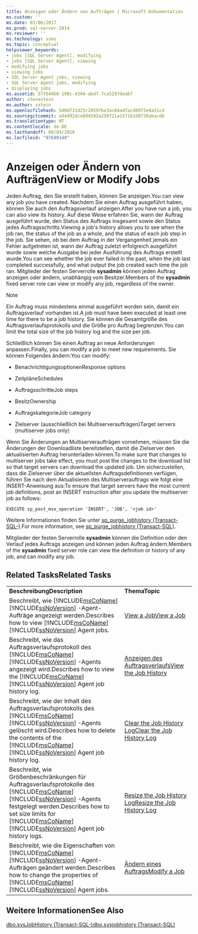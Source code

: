 ```yaml
---
title: Anzeigen oder Ändern von Aufträgen | Microsoft-Dokumentation
ms.custom: ''
ms.date: 03/06/2017
ms.prod: sql-server-2014
ms.reviewer: ''
ms.technology: ssms
ms.topic: conceptual
helpviewer_keywords:
- jobs [SQL Server Agent], modifying
- jobs [SQL Server Agent], viewing
- modifying jobs
- viewing jobs
- SQL Server Agent jobs, viewing
- SQL Server Agent jobs, modifying
- displaying jobs
ms.assetid: 57f649b8-190c-4304-abd7-7ca5297deab7
author: stevestein
ms.author: sstein
ms.openlocfilehash: 5d0d731d25c20597be3ac84adfacd8973e4a51cd
ms.sourcegitcommit: ad4d92dce894592a259721a1571b1d8736abacdb
ms.translationtype: MT
ms.contentlocale: de-DE
ms.lasthandoff: 08/04/2020
ms.locfileid: "87699140"
---
```

# <a name="view-or-modify-jobs"></a><span data-ttu-id="62d36-102">Anzeigen oder Ändern von Aufträgen</span><span class="sxs-lookup"><span data-stu-id="62d36-102">View or Modify Jobs</span></span>
  <span data-ttu-id="62d36-103">Jeden Auftrag, den Sie erstellt haben, können Sie anzeigen.</span><span class="sxs-lookup"><span data-stu-id="62d36-103">You can view any job you have created.</span></span> <span data-ttu-id="62d36-104">Nachdem Sie einen Auftrag ausgeführt haben, können Sie auch den Auftragsverlauf anzeigen.</span><span class="sxs-lookup"><span data-stu-id="62d36-104">After you have run a job, you can also view its history.</span></span> <span data-ttu-id="62d36-105">Auf diese Weise erfahren Sie, wann der Auftrag ausgeführt wurde, den Status des Auftrags insgesamt sowie den Status jedes Auftragsschritts.</span><span class="sxs-lookup"><span data-stu-id="62d36-105">Viewing a job's history allows you to see when the job ran, the status of the job as a whole, and the status of each job step in the job.</span></span> <span data-ttu-id="62d36-106">Sie sehen, ob bei dem Auftrag in der Vergangenheit jemals ein Fehler aufgetreten ist, wann der Auftrag zuletzt erfolgreich ausgeführt wurde sowie welche Ausgabe bei jeder Ausführung des Auftrags erstellt wurde.</span><span class="sxs-lookup"><span data-stu-id="62d36-106">You can see whether the job ever failed in the past, when the job last completed successfully, and what output the job created each time the job ran.</span></span> <span data-ttu-id="62d36-107">Mitglieder der festen Serverrolle **sysadmin** können jeden Auftrag anzeigen oder ändern, unabhängig vom Besitzer.</span><span class="sxs-lookup"><span data-stu-id="62d36-107">Members of the **sysadmin** fixed server role can view or modify any job, regardless of the owner.</span></span>  
  
> [!NOTE]  
>  <span data-ttu-id="62d36-108">Ein Auftrag muss mindestens einmal ausgeführt worden sein, damit ein Auftragsverlauf vorhanden ist.</span><span class="sxs-lookup"><span data-stu-id="62d36-108">A job must have been executed at least one time for there to be a job history.</span></span> <span data-ttu-id="62d36-109">Sie können die Gesamtgröße des Auftragsverlaufsprotokolls und die Größe pro Auftrag begrenzen.</span><span class="sxs-lookup"><span data-stu-id="62d36-109">You can limit the total size of the job history log and the size per job.</span></span>  
  
 <span data-ttu-id="62d36-110">Schließlich können Sie einen Auftrag an neue Anforderungen anpassen.</span><span class="sxs-lookup"><span data-stu-id="62d36-110">Finally, you can modify a job to meet new requirements.</span></span> <span data-ttu-id="62d36-111">Sie können Folgendes ändern:</span><span class="sxs-lookup"><span data-stu-id="62d36-111">You can modify:</span></span>  
  
-   <span data-ttu-id="62d36-112">Benachrichtigungsoptionen</span><span class="sxs-lookup"><span data-stu-id="62d36-112">Response options</span></span>  
  
-   <span data-ttu-id="62d36-113">Zeitpläne</span><span class="sxs-lookup"><span data-stu-id="62d36-113">Schedules</span></span>  
  
-   <span data-ttu-id="62d36-114">Auftragsschritte</span><span class="sxs-lookup"><span data-stu-id="62d36-114">Job steps</span></span>  
  
-   <span data-ttu-id="62d36-115">Besitz</span><span class="sxs-lookup"><span data-stu-id="62d36-115">Ownership</span></span>  
  
-   <span data-ttu-id="62d36-116">Auftragskategorie</span><span class="sxs-lookup"><span data-stu-id="62d36-116">Job category</span></span>  
  
-   <span data-ttu-id="62d36-117">Zielserver (ausschließlich bei Multiserveraufträgen)</span><span class="sxs-lookup"><span data-stu-id="62d36-117">Target servers (multiserver jobs only)</span></span>  
  
 <span data-ttu-id="62d36-118">Wenn Sie Änderungen an Multiserveraufträgen vornehmen, müssen Sie die Änderungen der Downloadliste bereitstellen, damit die Zielserver den aktualisierten Auftrag herunterladen können.</span><span class="sxs-lookup"><span data-stu-id="62d36-118">To make sure that changes to multiserver jobs take effect, you must post the changes to the download list so that target servers can download the updated job.</span></span> <span data-ttu-id="62d36-119">Um sicherzustellen, dass die Zielserver über die aktuellsten Auftragsdefinitionen verfügen, führen Sie nach dem Aktualisieren des Multiserverauftrags wie folgt eine INSERT-Anweisung aus:</span><span class="sxs-lookup"><span data-stu-id="62d36-119">To ensure that target servers have the most current job definitions, post an INSERT instruction after you update the multiserver job as follows:</span></span>  
  
```  
EXECUTE sp_post_msx_operation 'INSERT', 'JOB', '<job id>'  
```  
  
 <span data-ttu-id="62d36-120">Weitere Informationen finden Sie unter [sp_purge_jobhistory &#40;Transact-SQL-&#41;](/sql/relational-databases/system-stored-procedures/sp-purge-jobhistory-transact-sql).</span><span class="sxs-lookup"><span data-stu-id="62d36-120">For more information, see [sp_purge_jobhistory &#40;Transact-SQL&#41;](/sql/relational-databases/system-stored-procedures/sp-purge-jobhistory-transact-sql).</span></span>  
  
 <span data-ttu-id="62d36-121">Mitglieder der festen Serverrolle **sysadmin** können die Definition oder den Verlauf jedes Auftrags anzeigen und können jeden Auftrag ändern.</span><span class="sxs-lookup"><span data-stu-id="62d36-121">Members of the **sysadmin** fixed server role can view the definition or history of any job, and can modify any job.</span></span>  
  
## <a name="related-tasks"></a><span data-ttu-id="62d36-122">Related Tasks</span><span class="sxs-lookup"><span data-stu-id="62d36-122">Related Tasks</span></span>  
  
|||  
|-|-|  
|<span data-ttu-id="62d36-123">**Beschreibung**</span><span class="sxs-lookup"><span data-stu-id="62d36-123">**Description**</span></span>|<span data-ttu-id="62d36-124">**Thema**</span><span class="sxs-lookup"><span data-stu-id="62d36-124">**Topic**</span></span>|  
|<span data-ttu-id="62d36-125">Beschreibt, wie [!INCLUDE[msCoName](../../../includes/msconame-md.md)][!INCLUDE[ssNoVersion](../../../includes/ssnoversion-md.md)] -Agent-Aufträge angezeigt werden.</span><span class="sxs-lookup"><span data-stu-id="62d36-125">Describes how to view [!INCLUDE[msCoName](../../../includes/msconame-md.md)][!INCLUDE[ssNoVersion](../../../includes/ssnoversion-md.md)] Agent jobs.</span></span>|[<span data-ttu-id="62d36-126">View a Job</span><span class="sxs-lookup"><span data-stu-id="62d36-126">View a Job</span></span>](view-a-job.md)|  
|<span data-ttu-id="62d36-127">Beschreibt, wie das Auftragsverlaufsprotokoll des [!INCLUDE[msCoName](../../../includes/msconame-md.md)][!INCLUDE[ssNoVersion](../../../includes/ssnoversion-md.md)] -Agents angezeigt wird.</span><span class="sxs-lookup"><span data-stu-id="62d36-127">Describes how to view the [!INCLUDE[msCoName](../../../includes/msconame-md.md)][!INCLUDE[ssNoVersion](../../../includes/ssnoversion-md.md)] Agent job history log.</span></span>|[<span data-ttu-id="62d36-128">Anzeigen des Auftragsverlaufs</span><span class="sxs-lookup"><span data-stu-id="62d36-128">View the Job History</span></span>](view-the-job-history.md)|  
|<span data-ttu-id="62d36-129">Beschreibt, wie der Inhalt des Auftragsverlaufsprotokolls des [!INCLUDE[msCoName](../../../includes/msconame-md.md)][!INCLUDE[ssNoVersion](../../../includes/ssnoversion-md.md)] -Agents gelöscht wird.</span><span class="sxs-lookup"><span data-stu-id="62d36-129">Describes how to delete the contents of the [!INCLUDE[msCoName](../../../includes/msconame-md.md)][!INCLUDE[ssNoVersion](../../../includes/ssnoversion-md.md)] Agent job history log.</span></span>|[<span data-ttu-id="62d36-130">Clear the Job History Log</span><span class="sxs-lookup"><span data-stu-id="62d36-130">Clear the Job History Log</span></span>](clear-the-job-history-log.md)|  
|<span data-ttu-id="62d36-131">Beschreibt, wie Größenbeschränkungen für Auftragsverlaufsprotokolle des [!INCLUDE[msCoName](../../../includes/msconame-md.md)][!INCLUDE[ssNoVersion](../../../includes/ssnoversion-md.md)] -Agents festgelegt werden.</span><span class="sxs-lookup"><span data-stu-id="62d36-131">Describes how to set size limits for [!INCLUDE[msCoName](../../../includes/msconame-md.md)][!INCLUDE[ssNoVersion](../../../includes/ssnoversion-md.md)] Agent job history logs.</span></span>|[<span data-ttu-id="62d36-132">Resize the Job History Log</span><span class="sxs-lookup"><span data-stu-id="62d36-132">Resize the Job History Log</span></span>](resize-the-job-history-log.md)|  
|<span data-ttu-id="62d36-133">Beschreibt, wie die Eigenschaften von [!INCLUDE[msCoName](../../../includes/msconame-md.md)][!INCLUDE[ssNoVersion](../../../includes/ssnoversion-md.md)] -Agent-Aufträgen geändert werden.</span><span class="sxs-lookup"><span data-stu-id="62d36-133">Describes how to change the properties of [!INCLUDE[msCoName](../../../includes/msconame-md.md)][!INCLUDE[ssNoVersion](../../../includes/ssnoversion-md.md)] Agent jobs.</span></span>|[<span data-ttu-id="62d36-134">Ändern eines Auftrags</span><span class="sxs-lookup"><span data-stu-id="62d36-134">Modify a Job</span></span>](modify-a-job.md)|  
  
## <a name="see-also"></a><span data-ttu-id="62d36-135">Weitere Informationen</span><span class="sxs-lookup"><span data-stu-id="62d36-135">See Also</span></span>  
 [<span data-ttu-id="62d36-136">dbo.sysJobHistory &#40;Transact-SQL-&#41;</span><span class="sxs-lookup"><span data-stu-id="62d36-136">dbo.sysjobhistory &#40;Transact-SQL&#41;</span></span>](/sql/relational-databases/system-tables/dbo-sysjobhistory-transact-sql)  
  
  
